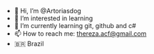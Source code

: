 - 👋 Hi, I’m @Artoriasdog
- 👀 I’m interested in learning
- 🌱 I’m currently learning git, github and c#
- 📫 How to reach me: thereza.acf@gmail.com
- 🇧🇷 Brazil
